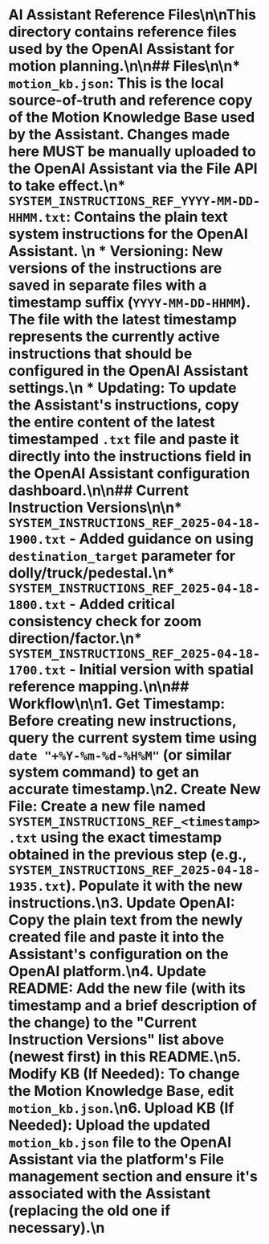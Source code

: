 # AI Assistant Reference Files\n\nThis directory contains reference files used by the OpenAI Assistant for motion planning.\n\n## Files\n\n*   `motion_kb.json`: This is the local source-of-truth and reference copy of the Motion Knowledge Base used by the Assistant. Changes made here MUST be manually uploaded to the OpenAI Assistant via the File API to take effect.\n*   `SYSTEM_INSTRUCTIONS_REF_YYYY-MM-DD-HHMM.txt`: Contains the plain text system instructions for the OpenAI Assistant. \n    *   **Versioning:** New versions of the instructions are saved in separate files with a timestamp suffix (`YYYY-MM-DD-HHMM`). The file with the **latest timestamp** represents the currently active instructions that should be configured in the OpenAI Assistant settings.\n    *   **Updating:** To update the Assistant's instructions, copy the entire content of the latest timestamped `.txt` file and paste it directly into the instructions field in the OpenAI Assistant configuration dashboard.\n\n## Current Instruction Versions\n\n*   `SYSTEM_INSTRUCTIONS_REF_2025-04-18-1900.txt` - Added guidance on using `destination_target` parameter for dolly/truck/pedestal.\n*   `SYSTEM_INSTRUCTIONS_REF_2025-04-18-1800.txt` - Added critical consistency check for zoom direction/factor.\n*   `SYSTEM_INSTRUCTIONS_REF_2025-04-18-1700.txt` - Initial version with spatial reference mapping.\n\n## Workflow\n\n1.  **Get Timestamp:** Before creating new instructions, query the current system time using `date "+%Y-%m-%d-%H%M"` (or similar system command) to get an accurate timestamp.\n2.  **Create New File:** Create a **new** file named `SYSTEM_INSTRUCTIONS_REF_<timestamp>.txt` using the exact timestamp obtained in the previous step (e.g., `SYSTEM_INSTRUCTIONS_REF_2025-04-18-1935.txt`). Populate it with the new instructions.\n3.  **Update OpenAI:** Copy the plain text from the newly created file and paste it into the Assistant's configuration on the OpenAI platform.\n4.  **Update README:** Add the new file (with its timestamp and a brief description of the change) to the "Current Instruction Versions" list above (newest first) in this README.\n5.  **Modify KB (If Needed):** To change the Motion Knowledge Base, edit `motion_kb.json`.\n6.  **Upload KB (If Needed):** Upload the updated `motion_kb.json` file to the OpenAI Assistant via the platform's File management section and ensure it's associated with the Assistant (replacing the old one if necessary).\n 